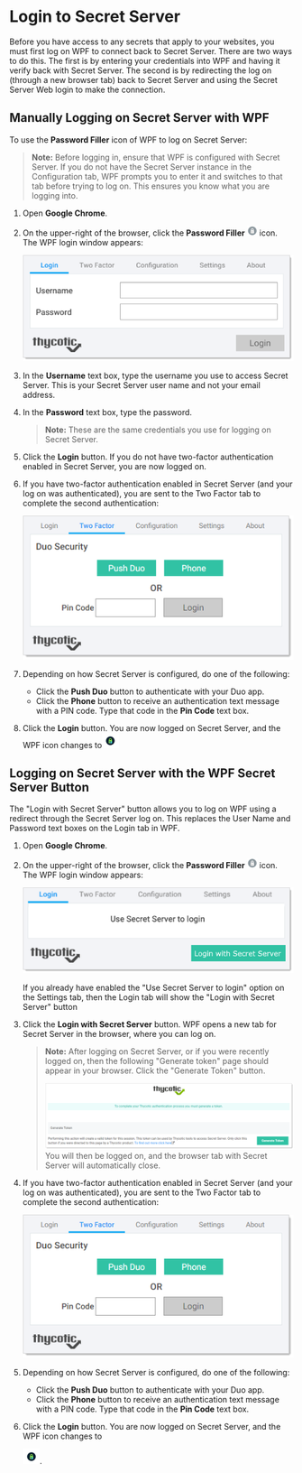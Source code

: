 [title]: # (Login to Secret Server)
[tags]: # (WPF)
[priority]: # (50)
# Login to Secret Server

Before you have access to any secrets that apply to your websites, you must first log on WPF to connect back to Secret Server. There are two ways to do this. The first is by entering your credentials into WPF and having it verify back with Secret Server. The second is by redirecting the log on (through a new browser tab) back to Secret Server and using the Secret Server Web login to make the connection.

## Manually Logging on Secret Server with WPF

To use the **Password Filler** icon of WPF to log on Secret Server:

>**Note:** Before logging in, ensure that WPF is configured with Secret Server. If you do not have the Secret Server instance in the Configuration tab, WPF prompts you to enter it and switches to that tab before trying to log on. This ensures you know what you are logging into.

1. Open **Google Chrome**.
1. On the upper-right of the browser, click the **Password Filler** ![image-20191205103957493](images/image-20191205103957493.png) icon. The WPF login window appears:

   ![image-20191205101713805](images/image-20191205101713805.png)
1. In the **Username** text box, type the username you use to access Secret Server. This is your Secret Server user name and not your email address.
1. In the **Password** text box, type the password.

    >**Note:** These are the same credentials you use for logging on Secret Server.
1. Click the **Login** button. If you do not have two-factor authentication enabled in Secret Server, you are now logged on.
1. If you have two-factor authentication enabled in Secret Server (and your log on was authenticated), you are sent to the Two Factor tab to complete the second authentication:

   ![image-20191210151528528](images/image-20191210151528528.png)
1. Depending on how Secret Server is configured, do one of the following:

   - Click the **Push Duo** button to authenticate with your Duo app.
   - Click the **Phone** button to receive an authentication text message with a PIN code. Type that code in the **Pin Code** text box.
1. Click the **Login** button. You are now logged on Secret Server, and the WPF icon changes to![img](images/clip_image009.png)

## Logging on Secret Server with the WPF Secret Server Button

The "Login with Secret Server" button allows you to log on WPF using a redirect through the Secret Server log on. This replaces the User Name and Password text boxes on the Login tab in WPF.

<!-- TODO >**Note:** If this is your first time using it, see [Enabling the Secret Server Button in WPF](#Enabling-the-Secret-Server-Button-in-WPF) first. -->

1. Open **Google Chrome**.
1. On the upper-right of the browser, click the **Password Filler** ![image-20191205103957493](images/image-20191205103957493.png) icon. The WPF login window appears:

   ![image-20191205114940336](images/image-20191205114940336.png)

   If you already have enabled the "Use Secret Server to login" option on the Settings tab, then the Login tab will show the "Login with Secret Server" button
1. Click the **Login with Secret Server** button. WPF opens a new tab for Secret Server in the browser, where you can log on.

   > **Note:** After logging on Secret Server, or if you were recently logged on, then the following "Generate token" page should appear in your browser. Click the "Generate Token" button.
   >
   > ![image-20191205152236928](images/image-20191205152236928.png)
   > You will then be logged on, and the browser tab with Secret Server will automatically close.
1. If you have two-factor authentication enabled in Secret Server (and your log on was authenticated), you are sent to the Two Factor tab to complete the second authentication:

   ![image-20191210151528528](images/image-20191210151528528.png)
1. Depending on how Secret Server is configured, do one of the following:

   - Click the **Push Duo** button to authenticate with your Duo app.
   - Click the **Phone** button to receive an authentication text message with a PIN code. Type that code in the **Pin Code** text box.
1. Click the **Login** button. You are now logged on Secret Server, and the WPF icon changes to

   ![image](images/clip_image009.png).
